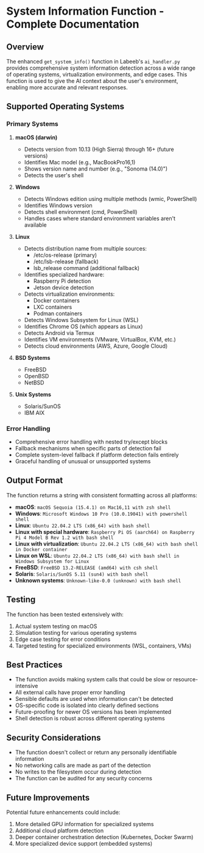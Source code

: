 # System Information Function - Complete Documentation

## Overview
The enhanced `get_system_info()` function in Labeeb's `ai_handler.py` provides comprehensive system information detection across a wide range of operating systems, virtualization environments, and edge cases. This function is used to give the AI context about the user's environment, enabling more accurate and relevant responses.

## Supported Operating Systems

### Primary Systems
1. **macOS (darwin)**
   - Detects version from 10.13 (High Sierra) through 16+ (future versions)
   - Identifies Mac model (e.g., MacBookPro16,1)
   - Shows version name and number (e.g., "Sonoma (14.0)")
   - Detects the user's shell

2. **Windows**
   - Detects Windows edition using multiple methods (wmic, PowerShell)
   - Identifies Windows version
   - Detects shell environment (cmd, PowerShell)
   - Handles cases where standard environment variables aren't available

3. **Linux**
   - Detects distribution name from multiple sources:
     - /etc/os-release (primary)
     - /etc/lsb-release (fallback)
     - lsb_release command (additional fallback)
   - Identifies specialized hardware:
     - Raspberry Pi detection
     - Jetson device detection
   - Detects virtualization environments:
     - Docker containers
     - LXC containers
     - Podman containers
   - Detects Windows Subsystem for Linux (WSL)
   - Identifies Chrome OS (which appears as Linux)
   - Detects Android via Termux
   - Identifies VM environments (VMware, VirtualBox, KVM, etc.)
   - Detects cloud environments (AWS, Azure, Google Cloud)

4. **BSD Systems**
   - FreeBSD
   - OpenBSD
   - NetBSD

5. **Unix Systems**
   - Solaris/SunOS
   - IBM AIX

### Error Handling
- Comprehensive error handling with nested try/except blocks
- Fallback mechanisms when specific parts of detection fail
- Complete system-level fallback if platform detection fails entirely
- Graceful handling of unusual or unsupported systems

## Output Format
The function returns a string with consistent formatting across all platforms:

- **macOS**: `macOS Sequoia (15.4.1) on Mac16,11 with zsh shell`
- **Windows**: `Microsoft Windows 10 Pro (10.0.19041) with powershell shell`
- **Linux**: `Ubuntu 22.04.2 LTS (x86_64) with bash shell`
- **Linux with special hardware**: `Raspberry Pi OS (aarch64) on Raspberry Pi 4 Model B Rev 1.2 with bash shell`
- **Linux with virtualization**: `Ubuntu 22.04.2 LTS (x86_64) with bash shell in Docker container`
- **Linux on WSL**: `Ubuntu 22.04.2 LTS (x86_64) with bash shell in Windows Subsystem for Linux`
- **FreeBSD**: `FreeBSD 13.2-RELEASE (amd64) with csh shell`
- **Solaris**: `Solaris/SunOS 5.11 (sun4) with bash shell`
- **Unknown systems**: `Unknown-like-0.0 (unknown) with bash shell`

## Testing
The function has been tested extensively with:
1. Actual system testing on macOS
2. Simulation testing for various operating systems
3. Edge case testing for error conditions
4. Targeted testing for specialized environments (WSL, containers, VMs)

## Best Practices
- The function avoids making system calls that could be slow or resource-intensive
- All external calls have proper error handling
- Sensible defaults are used when information can't be detected
- OS-specific code is isolated into clearly defined sections
- Future-proofing for newer OS versions has been implemented
- Shell detection is robust across different operating systems

## Security Considerations
- The function doesn't collect or return any personally identifiable information
- No networking calls are made as part of the detection
- No writes to the filesystem occur during detection
- The function can be audited for any security concerns

## Future Improvements
Potential future enhancements could include:
1. More detailed GPU information for specialized systems
2. Additional cloud platform detection
3. Deeper container orchestration detection (Kubernetes, Docker Swarm)
4. More specialized device support (embedded systems)
